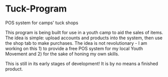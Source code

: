 # Tuck-Program
POS system for camps' tuck shops

This program is being built for use in a youth camp to aid the sales of items. The idea is simple: upload accounts and products into the system, then use the shop tab to make purchases. The idea is not revolutionary - I am working on this 1) to provide a free POS system for my local Youth Movement and 2) for the sake of honing my own skills.

This is still in its early stages of development! It is by no means a finished product.

